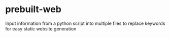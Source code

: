 # prebuilt-web
Input information from a python script into multiple files to replace keywords for easy static website generation

